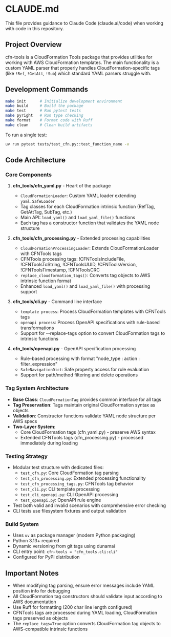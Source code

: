 # CLAUDE.md

This file provides guidance to Claude Code (claude.ai/code) when working with code in this repository.

## Project Overview

cfn-tools is a CloudFormation Tools package that provides utilities for working with AWS CloudFormation templates. The main functionality is a custom YAML parser that properly handles CloudFormation-specific tags (like `!Ref`, `!GetAtt`, `!Sub`) which standard YAML parsers struggle with.

## Development Commands

```bash
make init      # Initialize development environment
make build     # Build the package
make test      # Run pytest tests
make pyright   # Run type checking
make format    # Format code with Ruff
make clean     # Clean build artifacts
```

To run a single test:
```bash
uv run pytest tests/test_cfn.py::test_function_name -v
```

## Code Architecture

### Core Components

1. **cfn_tools/cfn_yaml.py** - Heart of the package
   - `CloudFormationLoader`: Custom YAML loader extending `yaml.SafeLoader`
   - Tag classes for each CloudFormation intrinsic function (RefTag, GetAttTag, SubTag, etc.)
   - Main API: `load_yaml()` and `load_yaml_file()` functions
   - Each tag has a constructor function that validates the YAML node structure

2. **cfn_tools/cfn_processing.py** - Extended processing capabilities
   - `CloudFormationProcessingLoader`: Extends CloudFormationLoader with CFNTools tags
   - CFNTools processing tags: !CFNToolsIncludeFile, !CFNToolsToString, !CFNToolsUUID, !CFNToolsVersion, !CFNToolsTimestamp, !CFNToolsCRC
   - `replace_cloudformation_tags()`: Converts tag objects to AWS intrinsic function format
   - Enhanced `load_yaml()` and `load_yaml_file()` with processing support

3. **cfn_tools/cli.py** - Command line interface
   - `template process`: Process CloudFormation templates with CFNTools tags
   - `openapi process`: Process OpenAPI specifications with rule-based transformations
   - Support for --replace-tags option to convert CloudFormation tags to intrinsic functions

4. **cfn_tools/openapi.py** - OpenAPI specification processing
   - Rule-based processing with format "node_type : action : filter_expression"
   - `SafeNavigationDict`: Safe property access for rule evaluation
   - Support for path/method filtering and delete operations

### Tag System Architecture

- **Base Class**: `CloudFormationTag` provides common interface for all tags
- **Tag Preservation**: Tags maintain original CloudFormation syntax as objects
- **Validation**: Constructor functions validate YAML node structure per AWS specs
- **Two-Layer System**: 
  - Core CloudFormation tags (cfn_yaml.py) - preserve AWS syntax
  - Extended CFNTools tags (cfn_processing.py) - processed immediately during loading

### Testing Strategy

- Modular test structure with dedicated files:
  - `test_cfn.py`: Core CloudFormation tag parsing
  - `test_cfn_processing.py`: Extended processing functionality  
  - `test_cfn_processing_tags.py`: CFNTools tag behavior
  - `test_cli.py`: CLI template processing
  - `test_cli_openapi.py`: CLI OpenAPI processing
  - `test_openapi.py`: OpenAPI rule engine
- Test both valid and invalid scenarios with comprehensive error checking
- CLI tests use filesystem fixtures and output validation

### Build System

- Uses `uv` as package manager (modern Python packaging)
- Python 3.13+ required
- Dynamic versioning from git tags using dunamai
- CLI entry point: `cfn-tools = "cfn_tools.cli:cli"`
- Configured for PyPI distribution

## Important Notes

- When modifying tag parsing, ensure error messages include YAML position info for debugging
- All CloudFormation tag constructors should validate input according to AWS documentation
- Use Ruff for formatting (200 char line length configured)
- CFNTools tags are processed during YAML loading, CloudFormation tags preserved as objects
- The `replace_tags=True` option converts CloudFormation tag objects to AWS-compatible intrinsic functions